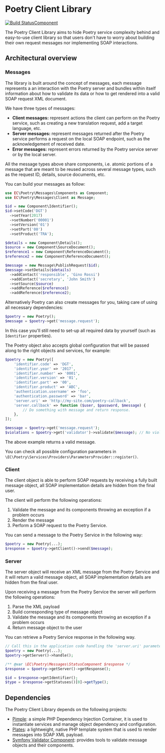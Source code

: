 # Poetry Client Library

[![Build StatusComponent](https://travis-ci.org/ec-europa/oe-poetry-client.svg?branch=master)](https://travis-ci.org/ec-europa/oe-poetry-client)

The Poetry Client Library aims to hide Poetry service complexity behind and easy-to-use client library so that
users don't have to worry about building their own request messages nor implementing SOAP interactions.  

## Architectural overview

### Messages

The library is built around the concept of messages, each message represents a an interaction with the Poetry server and
bundles within itself information about how to validate its data or how to get rendered into a valid SOAP request XML
document.

We have three types of messages:

- **Client messages:** represent actions the client can perform on the Poetry service, such as creating a new translation
  request, add a target language, etc. 
- **Server messages:** represent messages returned after the Poetry service performs a request on the local SOAP 
  endpoint, such as the acknowledgement of received date.
- **Error messages:** represent errors returned by the Poetry service server or by the local server. 

All the message types above share components, i.e. atomic portions of a message that are meant to be reused across
several message types, such as the request ID, details, source documents, etc.

You can build your messages as follow:

```php
use EC\Poetry\Messages\Components as Component;
use EC\Poetry\Messages\Client as Message;

$id = new Component\Identifier();
$id->setCode('DGT')
  ->setYear(2017)
  ->setNumber('00001')
  ->setVersion('01')
  ->setPart('00')
  ->setProduct('TRA');

$details = new Component\Details();
$source = new Component\SourceDocument();
$reference1 = new Component\ReferenceDocument();
$reference2 = new Component\ReferenceDocument();

$message = new Message\PublishRequest($id);
$message->setDetails($details)
  ->addContact('responsible', 'Gino Rossi')
  ->addContact('secretary', 'John Smith')
  ->setSource($source)
  ->addReference($reference1)
  ->addReference($reference2);
```

Alternatively Poetry can also create messages for you, taking care of using all necessary dependencies:

```php
$poetry = new Poetry();
$message = $poetry->get('message.request');
```

In this case you'll still need to set-up all required data by yourself (such as `Identifier` properties).

The Poetry object also accepts global configuration that will be passed along to the right objects and services,
for example:

```php
$poetry = new Poetry([
    'identifier.code' => 'DGT',
    'identifier.year' => '2017',
    'identifier.number' => '0001',
    'identifier.version' => '01',
    'identifier.part' => '00',
    'identifier.product' => 'ABC',
    'authentication.username' => 'foo',
    'authentication.password' => 'bar',
    'server.uri' => 'http://my-site.com/poetry-callback',
    'server.callback' => function ($user, $password, $message) {
        // Do something with message and return response.
    },    
]);

$message = $poetry->get('message.request');
$violations = $poetry->get('validator')->validate($message); // No violations.
```

The above example returns a valid message.

You can check all possible configuration parameters in `\EC\Poetry\Services\Providers\ParametersProvider::register()`.

### Client

The client object is able to perform SOAP requests by receiving a fully built message object, all SOAP implementation
details are hidden from the final user.

The client will perform the following operations:

1. Validate the message and its components throwing an exception if a problem occurs
2. Render the message
3. Perform a SOAP request to the Poetry Service.  

You can send a message to the Poetry Service in the following way:

```php
$poetry = new Poetry(...);
$response = $poetry->getClient()->send($message);
```

### Server

The server object will receive an XML message from the Poetry Service and it will return a valid message object, all
SOAP implementation details are hidden from the final user.

Upon receiving a message from the Poetry Service the server will perform the following operations:

 1. Parse the XML payload
 2. Build corresponding type of message object
 3. Validate the message and its components throwing an exception if a problem occurs
 4. Return message object to the user

You can retrieve a Poetry Service response in the following way.

```php
// Call this in the application code handling the 'server.uri' parameter.
$poetry = new Poetry(...);
$poetry->getServer()->handle();

/** @var \EC\Poetry\Messages\StatusComponent $response */
$response = $poetry->getServer()->getResponse();

$id = $response->getIdentifier();
$type = $response->getStatuses()[0]->getType();
```

## Dependencies

The Poetry Client Library depends on the following projects:

- [Pimple](https://pimple.symfony.com/): a simple PHP Dependency Injection Container, it is used to instantiate services
  and manage object dependency and configuration.
- [Plates](http://platesphp.com/): a lightweight, native PHP template system that is used to render messages into SOAP
  XML payload.
- [Symfony Validator Component](https://symfony.com/doc/current/components/validator.html): provides tools to validate
  message objects and their components.
